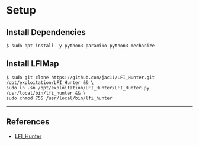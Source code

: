 # Setup

## Install Dependencies

```
$ sudo apt install -y python3-paramiko python3-mechanize
```

## Install LFIMap

```
$ sudo git clone https://github.com/jac11/LFI_Hunter.git /opt/exploitation/LFI_Hunter && \
sudo ln -sn /opt/exploitation/LFI_Hunter/LFI_Hunter.py /usr/local/bin/lfi_hunter && \
sudo chmod 755 /usr/local/bin/lfi_hunter
```

---
## References

- [LFI_Hunter](https://github.com/jac11/LFI_Hunter)